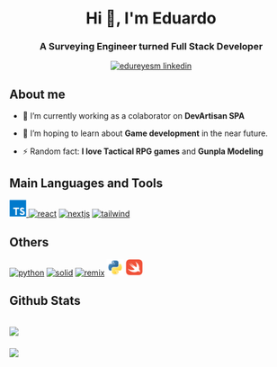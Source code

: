 <h1 align="center">Hi 👋, I'm Eduardo</h1>
<h3 align="center">A Surveying Engineer turned Full Stack Developer</h3>
<p align="center"><a href="https://linkedin.com/in/edureyesm" target="_blank"><img width="22px" alt="edureyesm linkedin" src="https://icongr.am/fontawesome/linkedin.svg?size=128&color=d01d9b" /></a></p>

## About me

- 🔭 I’m currently working as a colaborator on **DevArtisan SPA**

- 🌱 I’m hoping to learn about **Game development** in the near future.

- ⚡ Random fact: **I love Tactical RPG games** and **Gunpla Modeling**

## Main Languages and Tools

<a href="https://www.typescriptlang.org/" target="_blank" rel="noreferrer"><img src="https://raw.githubusercontent.com/devicons/devicon/master/icons/typescript/typescript-original.svg" alt="typescript" width="30" height="30" title="TypeScript "/> </a>
<a href="https://reactjs.org/" target="_blank" rel="noreferrer"> <img src="https://reactnative.dev/img/header_logo.svg" alt="react" width="30" height="30" title="React"/></a>
<a href="https://nextjs.org" target="_blank" rel="noreferrer"> <img src="https://cdn.aglty.io/bwql7jyk/Attachments/NewItems/image_20211214122557_0.png" alt="nextjs" width="30" height="30" title="Next.js"/></a>
<a href="https://tailwindcss.com/" target="_blank" rel="noreferrer"> <img src="https://www.vectorlogo.zone/logos/tailwindcss/tailwindcss-icon.svg" alt="tailwind" height="30" title="TailwindCSS"/></a>

## Others

<a href="https://www.astro.build" target="_blank" rel="noreferrer"><img src="https://astro.js.org/astro.png" alt="python" width="30" height="30" title="Astro"/></a>
<a href="https://www.solidjs.com" target="_blank" rel="noreferrer"><img src="https://www.solidjs.com/img/logo/without-wordmark/logo.png" alt="solid" width="30" height="30" title="Solid"/></a>
<a href="https://remix.run" target="_blank" rel="noreferrer"><img src="https://blog.stackblitz.com/img/quotes/logo-remix.svg" alt="remix" width="30" height="30" title="Remix"/></a>
<a href="https://www.python.org" target="_blank" rel="noreferrer"><img src="https://raw.githubusercontent.com/devicons/devicon/master/icons/python/python-original.svg" alt="python" width="30" height="30" title="Python"/></a>
<a href="https://developer.apple.com/swift/" target="_blank" rel="noreferrer"> <img src="https://raw.githubusercontent.com/devicons/devicon/master/icons/swift/swift-original.svg" alt="swift" width="30" height="30" title="Swift"/></a>

## Github Stats

![](https://github-readme-stats.vercel.app/api?username=edureyesm&theme=midnight-purple&hide_border=true&include_all_commits=true&count_private=true)<br/>
---

[![](https://visitcount.itsvg.in/api?id=edureyesm&icon=2&color=6)](https://visitcount.itsvg.in)


